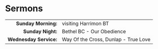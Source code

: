 # Sermons

| | |
| --:|:-- |
| **Sunday Morning:** |	visiting Harrimon BT
| **Sunday Night:**   | Bethel BC - Our Obedience
| **Wednesday Service:** | Way Of the Cross, Dunlap - True Love